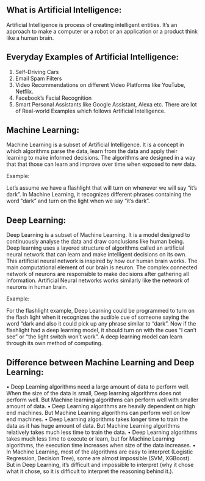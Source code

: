 
## What is Artificial Intelligence:

Artificial Intelligence is process of creating intelligent entities.
It’s an approach to make a computer or a robot or an application or a product think like a human brain.

## Everyday Examples of Artificial Intelligence:

1.	Self-Driving Cars
2.	Email Spam Filters
3.	Video Recommendations on different Video Platforms like YouTube, Netflix.
4.	Facebook’s Facial Recognition
5.	Smart Personal Assistants like Google Assistant, Alexa etc.
There are lot of Real-world Examples which follows Artificial Intelligence.

 
## Machine Learning:

Machine Learning is a subset of Artificial Intelligence. It is a concept in which algorithms parse the data, learn from the data and apply their learning to make informed decisions.
The algorithms are designed in a way that that those can learn and improve over time when exposed to new data.

Example:

Let’s assume we have a flashlight that will turn on whenever we will say “it’s dark”. In Machine Learning, it recognizes different phrases containing the word “dark” and turn on the light when we say “it’s dark”.

## Deep Learning:

Deep Learning is a subset of Machine Learning. It is a model designed to continuously analyse the data and draw conclusions like human being. Deep learning uses a layered structure of algorithms called an artificial neural network that can learn and make intelligent decisions on its own. This artificial neural network is inspired by how our human brain works. The main computational element of our brain is neuron. The complex connected network of neurons are responsible to make decisions after gathering all information. Artificial Neural networks works similarly like the network of neurons in human brain.

Example:

For the flashlight example, Deep Learning could be programmed to turn on the flash light when it recognizes the audible cue of someone saying the word “dark and also it could pick up any phrase similar to “dark”. Now if the flashlight had a deep learning model, it should turn on with the cues “I can’t see” or “the light switch won’t work”. A deep learning model can learn through its own method of computing.

## Difference between Machine Learning and Deep Learning:

•	Deep Learning algorithms need a large amount of data to perform well. When the size of the data is small, Deep learning algorithms does not perform well. But Machine learning algorithms can perform well with smaller amount of data.
•	Deep Learning algorithms are heavily dependent on high end machines. But Machine Learning algorithms can perform well on low end machines.
•	Deep Learning algorithms takes longer time to train the data as it has huge amount of data. But Machine Learning algorithms relatively takes much less time to train the data.
•	Deep Learning algorithms takes much less time to execute or learn, but for Machine Learning algorithms, the execution time increases when size of the data increases.
•	In Machine Learning, most of the algorithms are easy to interpret (Logistic Regression, Decision Tree), some are almost impossible (SVM, XGBoost). But in Deep Learning, it’s difficult and impossible to interpret (why it chose what it chose, so it is difficult to interpret the reasoning behind it.).
 

